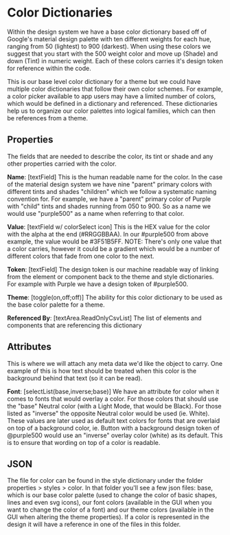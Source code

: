 # Color Dictionaries

Within the design system we have a base color dictionary based off of Google's material design palette with ten different weights for each hue, ranging from 50 \(lightest\) to 900 \(darkest\). When using these colors we suggest that you start with the 500 weight color and move up \(Shade\) and down \(Tint\) in numeric weight. Each of these colors carries it's design token for reference within the code.

This is our base level color dictionary for a theme but we could have multiple color dictionaries that follow their own color schemes. For example, a color picker available to app users may have a limited number of colors, which would be defined in a dictionary and referenced. These dictionaries help us to organize our color palettes into logical families, which can then be references from a theme.

## Properties

The fields that are needed to describe the color, its tint or shade and any other properties carried with the color.

**Name**: \[textField\] This is the human readable name for the color. In the case of the material design system we have nine "parent" primary colors with different tints and shades "children" which we follow a systematic naming convention for. For example, we have a "parent" primary color of Purple with "child" tints and shades running from 050 to 900. So as a name we would use "purple500" as a name when referring to that color.

**Value**: \[textField w/ colorSelect icon\] This is the HEX value for the color with the alpha at the end \(\#RRGGBBAA\). In our \#purple500 from above example, the value would be \#3F51B5FF. NOTE: There's only one value that a color carries, however it could be a gradient which would be a number of different colors that fade from one color to the next.

**Token**: \[textField\] The design token is our machine readable way of linking from the element or component back to the theme and style dictionaries. For example with Purple we have a design token of \#purple500.

**Theme**: \[toggle\(on,off;off\)\] The ability for this color dictionary to be used as the base color palette for a theme.

**Referenced By**: \[textArea.ReadOnlyCsvList\] The list of elements and components that are referencing this dictionary

## Attributes

This is where we will attach any meta data we'd like the object to carry. One example of this is how text should be treated when this color is the background behind that text \(so it can be read\).

**Font**: \[selectList\(base,inverse;base\)\] We have an attribute for color when it comes to fonts that would overlay a color. For those colors that should use the "base" Neutral color \(with a Light Mode, that would be Black\). For those listed as "inverse" the opposite Neutral color would be used \(ie. White\). These values are later used as default text colors for fonts that are overlaid on top of a background color, ie. Button with a background design token of @purple500 would use an "inverse" overlay color \(white\) as its default. This is to ensure that wording on top of a color is readable.

## JSON

The file for color can be found in the style dictionary under the folder properties &gt; styles &gt; color. In that folder you'll see a few json files: base, which is our base color palette \(used to change the color of basic shapes, lines and even svg icons\), our font colors \(available in the GUI when you want to change the color of a font\) and our theme colors \(available in the GUI when altering the theme properties\). If a color is represented in the design it will have a reference in one of the files in this folder.

